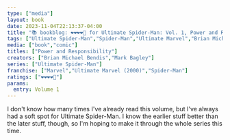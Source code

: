 ```yaml
---
type: ["media"]
layout: book
date: 2023-11-04T22:13:37-04:00
title: "📚 bookblog: ❤️❤️❤️❤️🖤 for Ultimate Spider-Man: Vol. 1, Power and Responsibility, by Brian Michael Bendis and Mark Bagley"
tags: ["Ultimate Spider-Man","Spider-Man","Ultimate Marvel","Brian Michael Bendis","Mark Bagley"]
media: ["book","comic"]
titles: ["Power and Responsibility"]
creators: ["Brian Michael Bendis","Mark Bagley"]
series: ["Ultimate Spider-Man"]
franchise: ["Marvel","Ultimate Marvel (2000)","Spider-Man"]
ratings: ["❤️❤️❤️❤️🖤"]
params:
  entry: Volume 1
---
```


I don't know how many times I've already read this volume, but I've always had a soft spot for Ultimate Spider-Man. I know the earlier stuff better than the later stuff, though, so I'm hoping to make it through the whole series this time.
